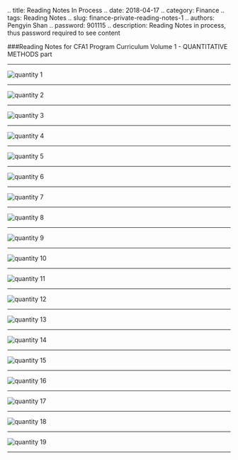 .. title: Reading Notes In Process
.. date: 2018-04-17
.. category: Finance
.. tags: Reading Notes
.. slug: finance-private-reading-notes-1
.. authors: Pengyin Shan
.. password: 901115
.. description: Reading Notes in process, thus password required to see content

###Reading Notes for CFA1 Program Curriculum Volume 1 - QUANTITATIVE METHODS part

***

![quantity 1](/images/2018/finance/CFA1/Quantity1.jpg)

***

![quantity 2](/images/2018/finance/CFA1/Quantity2.jpg)

***

![quantity 3](/images/2018/finance/CFA1/Quantity3.jpg)

***

![quantity 4](/images/2018/finance/CFA1/Quantity4.jpg)

***

![quantity 5](/images/2018/finance/CFA1/Quantity5.jpg)

***

![quantity 6](/images/2018/finance/CFA1/Quantity6.jpg)

***

![quantity 7](/images/2018/finance/CFA1/Quantity7.jpg)

***

![quantity 8](/images/2018/finance/CFA1/Quantity8.jpg)

***

![quantity 9](/images/2018/finance/CFA1/Quantity9.jpg)

***

![quantity 10](/images/2018/finance/CFA1/Quantity10.jpg)

***

![quantity 11](/images/2018/finance/CFA1/Quantity11.jpg)

***

![quantity 12](/images/2018/finance/CFA1/Quantity12.jpg)

***

![quantity 13](/images/2018/finance/CFA1/Quantity13.jpg)

***

![quantity 14](/images/2018/finance/CFA1/Quantity14.jpg)

***

![quantity 15](/images/2018/finance/CFA1/Quantity15.jpg)

***

![quantity 16](/images/2018/finance/CFA1/Quantity16.jpg)

***

![quantity 17](/images/2018/finance/CFA1/Quantity17.jpg)

***

![quantity 18](/images/2018/finance/CFA1/Quantity18.jpg)

***

![quantity 19](/images/2018/finance/CFA1/Quantity19.jpg)

***